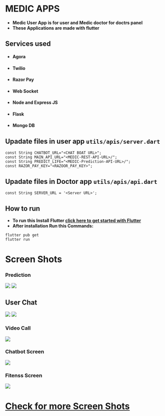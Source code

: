 # MEDIC APPS
- **Medic User App is for user and Medic doctor for doctrs panel**
- **These Applications are made with flutter**
## Services used
- #### Agora
- #### Twilio
- #### Razor Pay
- #### Web Socket
- #### Node and Express JS
- #### Flask
- #### Mongo DB


## Upadate files in user app `utils/apis/server.dart`
```
const String CHATBOT_URL="<CHAT BOAT URL>";
const String MAIN_API_URL="<MEDIC-REST-API-URL>/";
const String PREDICT_LIFE="<MEDIC-Prediction-API-URL>/";
const RAZOR_PAY_KEY="<RAZOOR_PAY_KEY>";
```
## Upadate files in Doctor app `utils/apis/api.dart`
```
const String SERVER_URL = '<Server URL>';
```

## How to run
- **To run this Install Flutter [click here to get started with Flutter](https://flutter.dev/)**
- **After installation Run this Commands:**
```
flutter pub get
flutter run
```
# Screen Shots

### Prediction
![](Screen%20Shots/12.jpeg)
![](Screen%20Shots/1.jpeg)

## User Chat
![](Screen%20Shots/2.jpeg) ![](Screen%20Shots/3.jpeg)

### Video Call

![](Screen%20Shots/6.jpeg)

### Chatbot Screen
![](Screen%20Shots/14.jpeg)

### Fitenss Screen
![](Screen%20Shots/17.jpeg)

# [Check for more Screen Shots](https://github.com/joeljsv/medic-apps/tree/master/Screen%20Shots)
